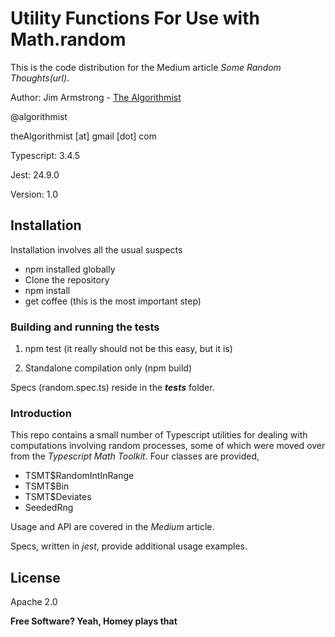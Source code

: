 # Utility Functions For Use with Math.random

This is the code distribution for the Medium article _Some Random Thoughts(url)_.


Author:  Jim Armstrong - [The Algorithmist]

@algorithmist

theAlgorithmist [at] gmail [dot] com

Typescript: 3.4.5

Jest: 24.9.0

Version: 1.0


## Installation

Installation involves all the usual suspects

  - npm installed globally
  - Clone the repository
  - npm install
  - get coffee (this is the most important step)


### Building and running the tests

1. npm test (it really should not be this easy, but it is)

2. Standalone compilation only (npm build)

Specs (random.spec.ts) reside in the ___tests___ folder.


### Introduction

This repo contains a small number of Typescript utilities for dealing with computations involving random processes, some of which were moved over from the _Typescript Math Toolkit_.  Four classes are provided,

- TSMT$RandomIntInRange
- TSMT$Bin
- TSMT$Deviates
- SeededRng

Usage and API are covered in the _Medium_ article.

Specs, written in _jest_, provide additional usage examples.


License
----

Apache 2.0

**Free Software? Yeah, Homey plays that**

[//]: # (kudos http://stackoverflow.com/questions/4823468/store-comments-in-markdown-syntax)

[The Algorithmist]: <http://algorithmist.net>

